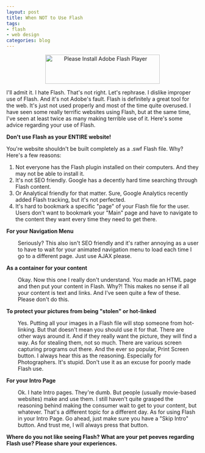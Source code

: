 ```yaml
--- 
layout: post
title: When NOT to Use Flash
tags: 
- flash
- web design
categories: blog
---
```

<p style="text-align: center;"><a href="http://johntwang.local:8888turbo.paulstamatiou.com/uploads/2008/12/flash1.png"><img class="size-medium wp-image-196 aligncenter" title="Adobe Flash" src="http://www.johntwang.com/blogturbo.paulstamatiou.com/uploads/2008/12/flash-300x76.png" alt="Please Install Adobe Flash Player" width="300" height="76" /></a></p>

I'll admit it. I hate Flash. That's not right. Let's rephrase. I dislike improper use of Flash. And it's not Adobe's fault. Flash is definitely a great tool for the web. It's just not used properly and most of the time quite overused. I have seen some really terrific websites using Flash, but at the same time, I've seen at least twice as many making terrible use of it. Here's some advice regarding your use of Flash.

<strong>Don't use Flash as your ENTIRE website!</strong>

You're website shouldn't be built completely as a .swf Flash file. Why? Here's a few reasons:
<ol>
	<li>Not everyone has the Flash plugin installed on their computers. And they may not be able to install it.</li>
	<li>It's not SEO friendly. Google has a decently hard time searching through Flash content.</li>
	<li>Or Analytical friendly for that matter. Sure, Google Analytics recently added Flash tracking, but it's not perfected.</li>
	<li>It's hard to bookmark a specific "page" of your Flash file for the user. Users don't want to bookmark your "Main" page and have to navigate to the content they want every time they need to get there.</li>
</ol>
<strong>For your Navigation Menu</strong>
<p style="padding-left: 30px;">Seriously? This also isn't SEO friendly and it's rather annoying as a user to have to wait for your animated navigation menu to load each time I go to a different page. Just use AJAX please.</p>

<strong>As a container for your content</strong>
<p style="padding-left: 30px;">Okay. Now this one I really don't understand. You made an HTML page and then put your content in Flash. Why?! This makes no sense if all your content is text and links. And I've seen quite a few of these. Please don't do this.</p>

<strong>To protect your pictures from being "stolen" or hot-linked</strong>
<p style="padding-left: 30px;">Yes. Putting all your images in a Flash file will stop someone from hot-linking. But that doesn't mean you should use it for that. There are other ways around it. And if they really want the picture, they will find a way. As for stealing them, not so much. There are various screen capturing programs out there. And the ever so popular, Print Screen button. I always hear this as the reasoning. Especially for Photographers. It's stupid. Don't use it as an excuse for poorly made Flash use.</p>

<strong>For your Intro Page</strong>
<p style="padding-left: 30px;">Ok. I hate Intro pages. They're dumb. But people (usually movie-based websites) make and use them. I still haven't quite grasped the reasoning behind making the consumer wait to get to your content, but whatever. That's a different topic for a different day. As for using Flash in your Intro Page. Go ahead, just make sure you have a "Skip Intro" button. And trust me, I will always press that button.</p>

<strong>Where do you not like seeing Flash? What are your pet peeves regarding Flash use? Please share your experiences.</strong>

